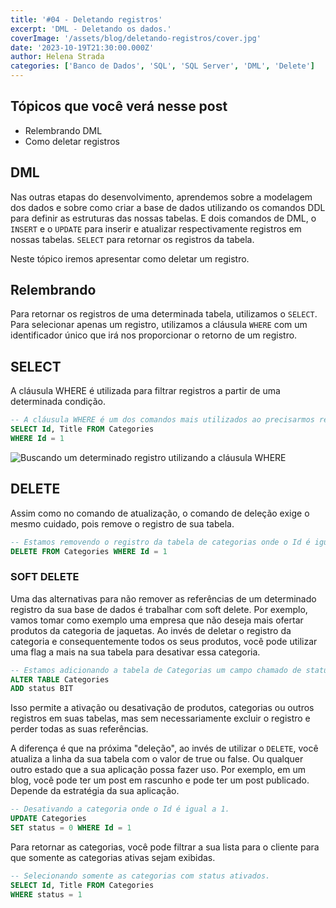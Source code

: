 ```yaml
---
title: '#04 - Deletando registros'
excerpt: 'DML - Deletando os dados.'
coverImage: '/assets/blog/deletando-registros/cover.jpg'
date: '2023-10-19T21:30:00.000Z'
author: Helena Strada
categories: ['Banco de Dados', 'SQL', 'SQL Server', 'DML', 'Delete']
---
```


## Tópicos que você verá nesse post

- Relembrando DML
- Como deletar registros

## DML

Nas outras etapas do desenvolvimento, aprendemos sobre a modelagem dos dados e sobre como criar a base de dados utilizando os comandos DDL para definir as estruturas das nossas tabelas. E dois comandos de DML, o `INSERT` e o `UPDATE` para inserir e atualizar respectivamente registros em nossas tabelas. `SELECT` para retornar os registros da tabela.

Neste tópico iremos apresentar como deletar um registro.

## Relembrando

Para retornar os registros de uma determinada tabela, utilizamos o `SELECT`. Para selecionar apenas um registro, utilizamos a cláusula `WHERE` com um identificador único que irá nos proporcionar o retorno de um registro.

## SELECT

A cláusula WHERE é utilizada para filtrar registros a partir de uma determinada condição.

```sql
-- A cláusula WHERE é um dos comandos mais utilizados ao precisarmos retornar a informação de uma determinada linha da tabela e buscar unicamente por esse registro.
SELECT Id, Title FROM Categories 
WHERE Id = 1
```

![Buscando um determinado registro utilizando a cláusula WHERE](/assets/blog/selecionando-registros/select-where.png)

## DELETE

Assim como no comando de atualização, o comando de deleção exige o mesmo cuidado, pois remove o registro de sua tabela.

```sql
-- Estamos removendo o registro da tabela de categorias onde o Id é igual a 1.
DELETE FROM Categories WHERE Id = 1
```

### SOFT DELETE

Uma das alternativas para não remover as referências de um determinado registro da sua base de dados é trabalhar com soft delete.
Por exemplo, vamos tomar como exemplo uma empresa que não deseja mais ofertar produtos da categoria de jaquetas. Ao invés de deletar o registro da categoria e consequentemente todos os seus produtos, você pode utilizar uma flag a mais na sua tabela para desativar essa categoria.

```sql
-- Estamos adicionando a tabela de Categorias um campo chamado de status que irá verificar e analisar a disponibilidade dessa informação.
ALTER TABLE Categories
ADD status BIT
```

Isso permite a ativação ou desativação de produtos, categorias ou outros registros em suas tabelas, mas sem necessariamente excluir o registro e perder todas as suas referências.

A diferença é que na próxima "deleção", ao invés de utilizar o `DELETE`, você atualiza a linha da sua tabela com o valor de true ou false. Ou qualquer outro estado que a sua aplicação possa fazer uso. Por exemplo, em um blog, você pode ter um post em rascunho e pode ter um post publicado. Depende da estratégia da sua aplicação.

```sql
-- Desativando a categoria onde o Id é igual a 1.
UPDATE Categories
SET status = 0 WHERE Id = 1
```

Para retornar as categorias, você pode filtrar a sua lista para o cliente para que somente as categorias ativas sejam exibidas.

```sql
-- Selecionando somente as categorias com status ativados.
SELECT Id, Title FROM Categories
WHERE status = 1
```
